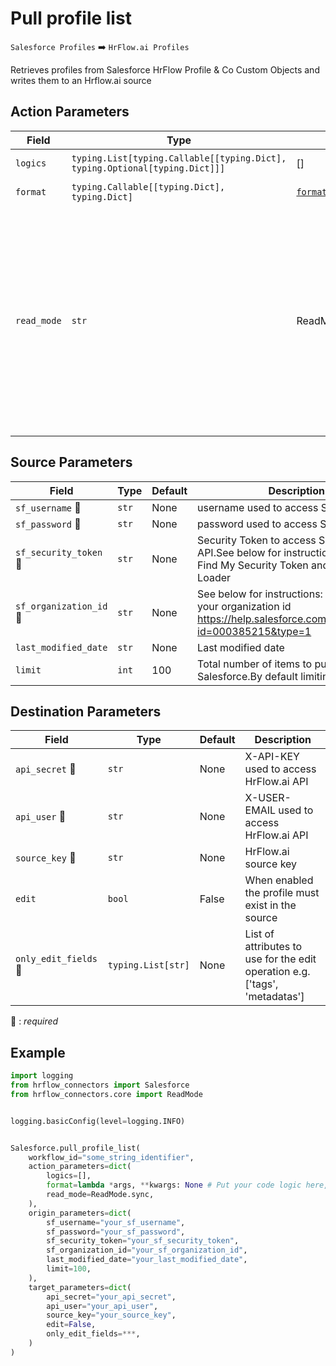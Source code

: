 # Pull profile list
`Salesforce Profiles` :arrow_right: `HrFlow.ai Profiles`

Retrieves profiles from Salesforce HrFlow Profile & Co Custom Objects and writes them to an Hrflow.ai source



## Action Parameters

| Field | Type | Default | Description |
| ----- | ---- | ------- | ----------- |
| `logics`  | `typing.List[typing.Callable[[typing.Dict], typing.Optional[typing.Dict]]]` | [] | List of logic functions |
| `format`  | `typing.Callable[[typing.Dict], typing.Dict]` | [`format_into_hrflow_profile`](../connector.py#L28) | Formatting function |
| `read_mode`  | `str` | ReadMode.sync | If 'incremental' then `read_from` of the last run is given to Origin Warehouse during read. **The actual behavior depends on implementation of read**. In 'sync' mode `read_from` is neither fetched nor given to Origin Warehouse during read. |

## Source Parameters

| Field | Type | Default | Description |
| ----- | ---- | ------- | ----------- |
| `sf_username` :red_circle: | `str` | None | username used to access Salesforce API |
| `sf_password` :red_circle: | `str` | None | password used to access Salesforce API |
| `sf_security_token` :red_circle: | `str` | None | Security Token to access Salesforce API.See below for instructions: How Can I Find My Security Token and Use It in Data Loader | Salesforce Platform  https://www.youtube.com/watch?v=nYbfxeSGKFM&ab_channel=SalesforceSupport |
| `sf_organization_id` :red_circle: | `str` | None | See below for instructions: How to find your organization id  https://help.salesforce.com/s/articleView?id=000385215&type=1 |
| `last_modified_date`  | `str` | None | Last modified date |
| `limit`  | `int` | 100 | Total number of items to pull from Salesforce.By default limiting to 100 |

## Destination Parameters

| Field | Type | Default | Description |
| ----- | ---- | ------- | ----------- |
| `api_secret` :red_circle: | `str` | None | X-API-KEY used to access HrFlow.ai API |
| `api_user` :red_circle: | `str` | None | X-USER-EMAIL used to access HrFlow.ai API |
| `source_key` :red_circle: | `str` | None | HrFlow.ai source key |
| `edit`  | `bool` | False | When enabled the profile must exist in the source |
| `only_edit_fields` :red_circle: | `typing.List[str]` | None | List of attributes to use for the edit operation e.g. ['tags', 'metadatas'] |

:red_circle: : *required*

## Example

```python
import logging
from hrflow_connectors import Salesforce
from hrflow_connectors.core import ReadMode


logging.basicConfig(level=logging.INFO)


Salesforce.pull_profile_list(
    workflow_id="some_string_identifier",
    action_parameters=dict(
        logics=[],
        format=lambda *args, **kwargs: None # Put your code logic here,
        read_mode=ReadMode.sync,
    ),
    origin_parameters=dict(
        sf_username="your_sf_username",
        sf_password="your_sf_password",
        sf_security_token="your_sf_security_token",
        sf_organization_id="your_sf_organization_id",
        last_modified_date="your_last_modified_date",
        limit=100,
    ),
    target_parameters=dict(
        api_secret="your_api_secret",
        api_user="your_api_user",
        source_key="your_source_key",
        edit=False,
        only_edit_fields=***,
    )
)
```